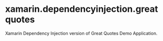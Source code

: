 # xamarin.dependencyinjection.greatquotes
Xamarin Dependency Injection version of Great Quotes Demo Application.
